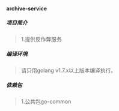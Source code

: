 #### archive-service

##### 项目简介
> 1.提供反作弊服务  

##### 编译环境
> 请只用golang v1.7.x以上版本编译执行。  

##### 依赖包
> 1.公共包go-common  
